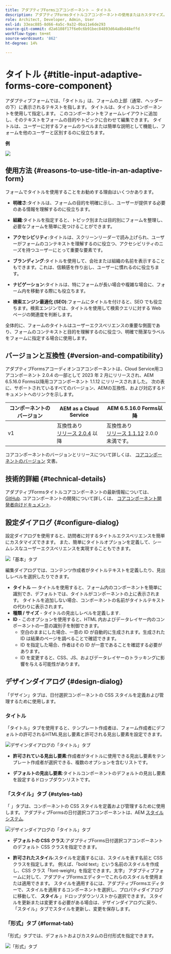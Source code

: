 ```yaml
---
title: アダプティブFormsコアコンポーネント — タイトル
description: アダプティブFormsタイトルコアコンポーネントの使用またはカスタマイズ。
role: Architect, Developer, Admin, User
exl-id: 33eac885-8d66-4a5c-9a32-0ba11e6de293
source-git-commit: d2a6108f17f6e0c6b91bec84893d64a8bd48effd
workflow-type: tm+mt
source-wordcount: '862'
ht-degree: 14%

---
```


# タイトル {#title-input-adaptive-forms-core-component}

アダプティブフォームでは、「タイトル」は、フォームの上部（通常、ヘッダーの下）に表示されるテキストを指します。 タイトルは、タイトルコンポーネントを使用して指定します。 このコンポーネントをフォームレイアウトに追加し、そのテキストをフォームの目的やトピックに合わせて編集できます。 タイトルは、ユーザーに対するフォームのラベルまたは簡単な説明として機能し、フォームを他のユーザーと区別するのに役立ちます。

**例**

![](/help/adaptive-forms/assets/title.png)

## 使用方法 {#reasons-to-use-title-in-an-adaptive-form}

フォームでタイトルを使用することをお勧めする理由はいくつかあります。

* **明確さ**:タイトルは、フォームの目的を明確に示し、ユーザーが提供する必要のある情報を理解するのに役立ちます。

* **組織**:タイトルを指定すると、トピック別または目的別にフォームを整理し、必要なフォームを簡単に見つけることができます。

* **アクセシビリティ**:タイトルは、スクリーンリーダーで読み上げられ、ユーザーがフォームのコンテキストを理解するのに役立つ、アクセシビリティのニーズを持つユーザーにとって重要な要素です。

* **ブランディング**:タイトルを使用して、会社または組織の名前を表示することもできます。これは、信頼感を作り出し、ユーザーに慣れるのに役立ちます。

* **ナビゲーション**:タイトルは、特にフォームが長い場合や複雑な場合に、フォーム内を移動する際にも役立ちます。

* **検索エンジン最適化 (SEO)**:フォームにタイトルを付けると、SEO でも役立ちます。検索エンジンでは、タイトルを使用して検索クエリに対する Web ページの関連度を判断します。

全体的に、フォームのタイトルはユーザーエクスペリエンスの重要な側面であり、フォームのコンテキストと目的を理解するのに役立つ、明確で簡潔なラベルをフォームに指定する場合に使用します。

## バージョンと互換性 {#version-and-compatibility}

アダプティブFormsアコーディオンコアコンポーネントは、Cloud Service用コアコンポーネント 2.0.4 の一部として 2023 年 2 月にリリースされ、AEM 6.5.16.0 Forms以降用コアコンポーネント 1.1.12 にリリースされました。 次の表に、サポートされているすべてのバージョン、AEMの互換性、および対応するドキュメントへのリンクを示します。

| コンポーネントのバージョン | AEM as a Cloud Service | AEM 6.5.16.0 Forms以降 |
|---|---|---|
| v1 | 互換性あり<br>[リリース 2.0.4](/help/adaptive-forms/version.md) 以降 | 互換性あり<br>[リリース 1.1.12](/help/adaptive-forms/version.md) 2.0.0 未満です。 |

コアコンポーネントのバージョンとリリースについて詳しくは、 [コアコンポーネントのバージョン](/help/adaptive-forms/version.md) 文書。

<!-- ## Sample Component Output {#sample-component-output}

To experience the Accordion Component as well as see examples of its configuration options as well as HTML and JSON output, visit the [Component Library](https://adobe.com/go/aem_cmp_library_accordion). -->


## 技術的詳細 {#technical-details}

アダプティブFormsタイトルコアコンポーネントの最新情報については、 [GitHub](https://github.com/adobe/aem-core-forms-components/tree/master/ui.af.apps/src/main/content/jcr_root/apps/core/fd/components/form/title/v1/title). コアコンポーネントの開発について詳しくは、 [コアコンポーネント開発者向けドキュメント](/help/developing/overview.md).

## 設定ダイアログ {#configure-dialog}

設定ダイアログを使用すると、訪問者に対するタイトルエクスペリエンスを簡単にカスタマイズできます。 また、簡単にタイトルオプションを定義して、シームレスなユーザーエクスペリエンスを実現することもできます。

![「基本」タブ](/help/adaptive-forms/assets/title_properties.png)

編集ダイアログでは、コンテンツ作成者がタイトルテキストを定義したり、見出しレベルを選択したりできます。

* **タイトル**  — タイトルを使用すると、フォーム内のコンポーネントを簡単に識別でき、デフォルトでは、タイトルがコンポーネントの上に表示されます。 タイトルを追加しない場合、コンポーネントの名前がタイトルテキストの代わりに表示されます。
* **種類 / サイズ** - タイトルの見出しレベルを定義します.
* **ID** - このオプションを使用すると、HTML 内およびデータレイヤー内のコンポーネントの一意の識別子を制御できます。
   * 空白のままにした場合、一意の ID が自動的に生成されます。生成された ID は結果のページを調べることで確認できます。
   * ID を指定した場合、作者はその ID が一意であることを確認する必要があります。
   * ID を変更すると、CSS、JS、およびデータレイヤーのトラッキングに影響を与える可能性があります。

## デザインダイアログ {#design-dialog}

「デザイン」タブは、日付選択コンポーネントの CSS スタイルを定義および管理するために使用します。

### タイトル

「タイトル」タブを使用すると、テンプレート作成者は、フォーム作成者にデフォルトの許可されるHTML見出し要素と許可される見出し要素を設定できます。

![デザインダイアログの「タイトル」タブ](/help/adaptive-forms/assets/title_heading.png)

* **許可されている見出し要素**:作成者がタイトルに使用できる見出し要素をテンプレート作成者が選択できる、複数のオプションを含むリストです。

* **デフォルトの見出し要素**:タイトルコンポーネントのデフォルトの見出し要素を設定するドロップダウンリストです。

### 「スタイル」タブ {#styles-tab}

「 」タブは、コンポーネントの CSS スタイルを定義および管理するために使用します。 アダプティブFormsの日付選択コアコンポーネントは、AEM [スタイルシステム](/help/get-started/authoring.md#component-styling).

![デザインダイアログの「タイトル」タブ](/help/adaptive-forms/assets/title_styles.png)

* **デフォルトの CSS クラス**:アダプティブForms日付選択コアコンポーネントのデフォルト CSS クラスを指定できます。

* **許可されたスタイル**:スタイルを定義するには、スタイルを表す名前と CSS クラスを指定します。 例えば、「bold text」という名前のスタイルを作成し、CSS クラス「font-weight」を指定できます。太字」 アダプティブフォームに対して、アダプティブFormsエディターでこれらのスタイルを使用または適用できます。 スタイルを適用するには、アダプティブFormsエディターで、スタイルを適用するコンポーネントを選択し、プロパティダイアログに移動して、 **スタイル** 」ドロップダウンリストから選択できます。 スタイルを更新または変更する必要がある場合は、デザインダイアログに戻り、「スタイル」タブでスタイルを更新し、変更を保存します。

### 「形式」タブ {#format-tab}

「形式」タブでは、デフォルトおよびカスタムの日付形式を指定できます。

![「形式」タブ](/help/adaptive-forms/assets/title_styles.png)


